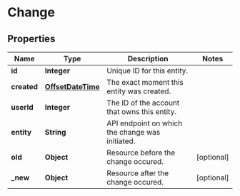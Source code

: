 
# Change

## Properties
Name | Type | Description | Notes
------------ | ------------- | ------------- | -------------
**id** | **Integer** | Unique ID for this entity. | 
**created** | [**OffsetDateTime**](OffsetDateTime.md) | The exact moment this entity was created. | 
**userId** | **Integer** | The ID of the account that owns this entity. | 
**entity** | **String** | API endpoint on which the change was initiated. | 
**old** | **Object** | Resource before the change occured. |  [optional]
**_new** | **Object** | Resource after the change occured. |  [optional]



